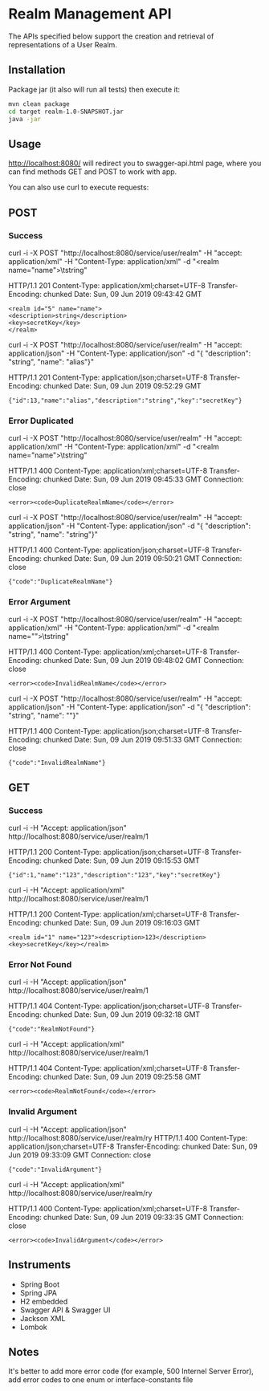 # Realm Management API

The APIs specified below support the creation and retrieval of representations of a User
Realm.

## Installation

Package jar (it also will run all tests) then execute it:

```bash
mvn clean package
cd target realm-1.0-SNAPSHOT.jar
java -jar
```

## Usage

[http://localhost:8080/](http://localhost:8080) will redirect you to swagger-api.html page, where you can find methods GET and POST to work with app.

You can also use curl to execute requests:

## POST

### Success
curl -i -X POST "http://localhost:8080/service/user/realm" -H "accept: application/xml" -H "Content-Type: application/xml" -d "<?xml version=\"1.0\" encoding=\"UTF-8\"?><realm name=\"name\">\t<description>string</description></realm>"

HTTP/1.1 201
Content-Type: application/xml;charset=UTF-8
Transfer-Encoding: chunked
Date: Sun, 09 Jun 2019 09:43:42 GMT

```
<realm id="5" name="name">
<description>string</description>
<key>secretKey</key>
</realm>
```

curl -i -X POST "http://localhost:8080/service/user/realm" -H "accept: application/json" -H "Content-Type: application/json" -d "{ \"description\": \"string\", \"name\": \"alias\"}"

HTTP/1.1 201
Content-Type: application/json;charset=UTF-8
Transfer-Encoding: chunked
Date: Sun, 09 Jun 2019 09:52:29 GMT

```
{"id":13,"name":"alias","description":"string","key":"secretKey"}
```

### Error Duplicated

curl -i -X POST "http://localhost:8080/service/user/realm" -H "accept: application/xml" -H "Content-Type: application/xml" -d "<?xml version=\"1.0\" encoding=\"UTF-8\"?><realm name=\"name\">\t<description>string</description></realm>"

HTTP/1.1 400
Content-Type: application/xml;charset=UTF-8
Transfer-Encoding: chunked
Date: Sun, 09 Jun 2019 09:45:33 GMT
Connection: close
```
<error><code>DuplicateRealmName</code></error>
```

curl -i -X POST "http://localhost:8080/service/user/realm" -H "accept: application/json" -H "Content-Type: application/json" -d "{ \"description\": \"string\", \"name\": \"string\"}"

HTTP/1.1 400
Content-Type: application/json;charset=UTF-8
Transfer-Encoding: chunked
Date: Sun, 09 Jun 2019 09:50:21 GMT
Connection: close

```
{"code":"DuplicateRealmName"}
```

### Error Argument

curl -i -X POST "http://localhost:8080/service/user/realm" -H "accept: application/xml" -H "Content-Type: application/xml" -d "<?xml version=\"1.0\" encoding=\"UTF-8\"?><realm name=\"\">\t<description>string</description></realm>"

HTTP/1.1 400
Content-Type: application/xml;charset=UTF-8
Transfer-Encoding: chunked
Date: Sun, 09 Jun 2019 09:48:02 GMT
Connection: close

```
<error><code>InvalidRealmName</code></error>
```

curl -i -X POST "http://localhost:8080/service/user/realm" -H "accept: application/json" -H "Content-Type: application/json" -d "{ \"description\": \"string\", \"name\": \"\"}"

HTTP/1.1 400
Content-Type: application/json;charset=UTF-8
Transfer-Encoding: chunked
Date: Sun, 09 Jun 2019 09:51:33 GMT
Connection: close

```
{"code":"InvalidRealmName"}
```

## GET

### Success

curl -i -H "Accept: application/json" http://localhost:8080/service/user/realm/1

HTTP/1.1 200
Content-Type: application/json;charset=UTF-8
Transfer-Encoding: chunked
Date: Sun, 09 Jun 2019 09:15:53 GMT

```
{"id":1,"name":"123","description":"123","key":"secretKey"}
```

curl -i -H "Accept: application/xml" http://localhost:8080/service/user/realm/1

HTTP/1.1 200
Content-Type: application/xml;charset=UTF-8
Transfer-Encoding: chunked
Date: Sun, 09 Jun 2019 09:16:03 GMT

```
<realm id="1" name="123"><description>123</description><key>secretKey</key></realm>
```

### Error Not Found

curl -i -H "Accept: application/json" http://localhost:8080/service/user/realm/1

HTTP/1.1 404
Content-Type: application/json;charset=UTF-8
Transfer-Encoding: chunked
Date: Sun, 09 Jun 2019 09:32:18 GMT

```
{"code":"RealmNotFound"}
```
curl -i -H "Accept: application/xml" http://localhost:8080/service/user/realm/1

HTTP/1.1 404
Content-Type: application/xml;charset=UTF-8
Transfer-Encoding: chunked
Date: Sun, 09 Jun 2019 09:25:58 GMT

```
<error><code>RealmNotFound</code></error>
```

### Invalid Argument

curl -i -H "Accept: application/json" http://localhost:8080/service/user/realm/ry
HTTP/1.1 400
Content-Type: application/json;charset=UTF-8
Transfer-Encoding: chunked
Date: Sun, 09 Jun 2019 09:33:09 GMT
Connection: close

```
{"code":"InvalidArgument"}
```

curl -i -H "Accept: application/xml" http://localhost:8080/service/user/realm/ry

HTTP/1.1 400
Content-Type: application/xml;charset=UTF-8
Transfer-Encoding: chunked
Date: Sun, 09 Jun 2019 09:33:35 GMT
Connection: close

```
<error><code>InvalidArgument</code></error>
```

## Instruments

* Spring Boot
* Spring JPA
* H2 embedded
* Swagger API & Swagger UI
* Jackson XML
* Lombok

## Notes

It's better to add more error code (for example, 500 Internel Server Error),
add error codes to one enum or interface-constants file